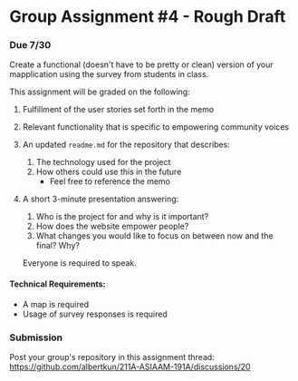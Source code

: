 # Group Assignment #4 - Rough Draft
### Due 7/30
Create a functional (doesn't have to be pretty or clean) version of your mapplication using the survey from students in class. 

This assignment will be graded on the following:
1. Fulfillment of the user stories set forth in the memo
2. Relevant functionality that is specific to empowering community voices
3. An updated `readme.md` for the repository that describes:
   1. The technology used for the project
   2. How others could use this in the future
      - Feel free to reference the memo
5. A short 3-minute presentation answering:
   1. Who is the project for and why is it important?
   2. How does the website empower people?
   3. What changes you would like to focus on between now and the final? Why?
   
   Everyone is required to speak.

#### Technical Requirements:
   - A map is required
   - Usage of survey responses is required

### Submission
Post your group's repository in this assignment thread:
https://github.com/albertkun/211A-ASIAAM-191A/discussions/20
